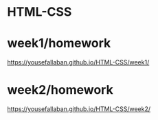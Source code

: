 # HTML-CSS
# week1/homework
https://yousefallaban.github.io/HTML-CSS/week1/
# week2/homework
https://yousefallaban.github.io/HTML-CSS/week2/
